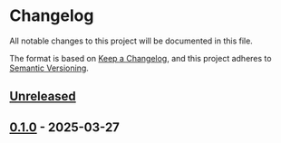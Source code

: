 # Changelog

All notable changes to this project will be documented in this file.

The format is based on [Keep a Changelog](https://keepachangelog.com/en/1.0.0/),
and this project adheres to [Semantic Versioning](https://semver.org/spec/v2.0.0.html).



## [Unreleased]

## [0.1.0] - 2025-03-27



[Unreleased]: https://github.com/giantswarm/image-distribution-operator/compare/v0.1.0...HEAD
[0.1.0]: https://github.com/giantswarm/image-distribution-operator/releases/tag/v0.1.0
